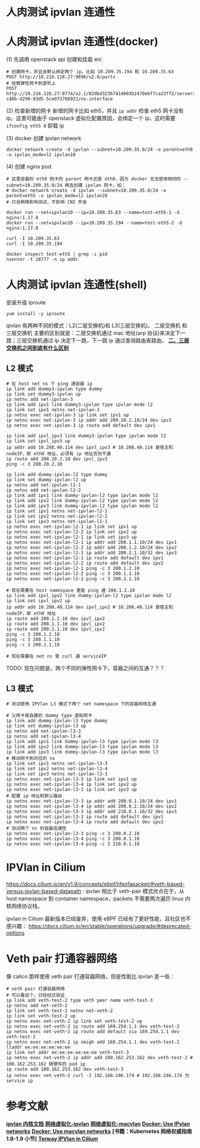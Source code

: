 
# 人肉测试 ipvlan 连通性

# 人肉测试 ipvlan 连通性(docker)

(1) 先调用 openstack api 创建和挂载 eni
```shell
# 创建网卡，并且会默认绑定两个 ip，比如 10.209.35.194 和 10.209.35.63
POST http://10.216.128.27:9696/v2.0/ports
# 挂载弹性网卡到虚机上
POST http://10.216.128.27:8774/v2.1/82dbd32367414003b2470e6f7ca23ff2/servers/f20ac130-c48b-4290-93d5-5ce075766921/os-interface
```

(2) 检查新增的网卡
新增的网卡比如 eth5，并且 `ip addr` 检查 eth5 网卡没有 ip。这里可能由于 openstack 虚拟化配置原因，会绑定一个 ip，这时需要 `ifconfig eth5 0`
卸载 ip

(3) docker 创建 ipvlan network
```shell
docker network create -d ipvlan --subnet=10.209.35.0/24 -o parent=eth0 -o ipvlan_mode=l2 ipvlan10
```

(4) 创建 nginx pod
```shell
# 这里容器的 eth0 网卡的 parent 网卡还是 eth0，因为 docker 无法使用相同的 --subnet=10.209.35.0/24 再去创建 ipvlan 网卡，如：
# docker network create -d ipvlan --subnet=10.209.35.0/24 -o parent=eth5 -o ipvlan_mode=l2 ipvlan20
# 只会稍微影响测试，不影响 CNI 开发

docker run --net=ipvlan10 --ip=10.209.35.63 --name=test-eth5-1 -d nginx:1.17.8
docker run --net=ipvlan10 --ip=10.209.35.194 --name=test-eth5-2 -d nginx:1.17.8

curl -I 10.209.35.63
curl -I 10.209.35.194

docker inspect test-eth5 | grep -i pid
nsenter -t 28777 -n ip addr
```

# 人肉测试 ipvlan 连通性(shell)

安装升级 iproute
```
yum install -y iproute
```

ipvlan 有两种不同的模式：L2(二层交换机)和 L3(三层交换机)。
二层交换机 和 三层交换机 主要的区别就是：二层交换机通过 mac 地址(arp 协议)来决定下一跳；三层交换机通过 ip 决定下一跳，下一跳 ip 通过查询路由表路由。
**[二、三层交换机之间到底有什么区别](https://mp.weixin.qq.com/s/U_-fjMPvh1W4_c1ao34YAg)**


## L2 模式


```shell
# 在 host net ns 下 ping 通容器 ip
ip link add dummy3-ipvlan type dummy
ip link set dummy3-ipvlan up
ip netns add net-ipvlan-3
ip link add ipv1 link dummy3-ipvlan type ipvlan mode l2
ip link set ipv1 netns net-ipvlan-3
ip netns exec net-ipvlan-3 ip link set ipv1 up
ip netns exec net-ipvlan-3 ip addr add 200.20.2.10/24 dev ipv1
ip netns exec net-ipvlan-3 ip route add default dev ipv1

ip link add ipvl_ipv3 link dummy3-ipvlan type ipvlan mode l2
ip link set ipvl_ipv3 up
ip addr add 10.208.40.114 dev ipvl_ipv3 # 10.208.40.114 是宿主机 nodeIP，即 eth0 地址，必须有 ip 地址否则不通
ip route add 200.20.2.10 dev ipvl_ipv3
ping -c 3 200.20.2.10

```

```shell
ip link add dummy-ipvlan-l2 type dummy
ip link set dummy-ipvlan-l2 up
ip netns add net-ipvlan-l2-1
ip netns add net-ipvlan-l2-2
ip link add ipv1 link dummy-ipvlan-l2 type ipvlan mode l2
ip link add ipv2 link dummy-ipvlan-l2 type ipvlan mode l2
ip link add ipv3 link dummy-ipvlan-l2 type ipvlan mode l2
ip link set ipv1 netns net-ipvlan-l2-1
ip link set ipv2 netns net-ipvlan-l2-2
ip link set ipv3 netns net-ipvlan-l2-1
ip netns exec net-ipvlan-l2-1 ip link set ipv1 up
ip netns exec net-ipvlan-l2-2 ip link set ipv2 up
ip netns exec net-ipvlan-l2-1 ip link set ipv3 up
ip netns exec net-ipvlan-l2-1 ip addr add 200.1.1.10/24 dev ipv1
ip netns exec net-ipvlan-l2-2 ip addr add 200.1.2.10/24 dev ipv2
ip netns exec net-ipvlan-l2-1 ip addr add 200.2.1.10/32 dev ipv3
ip netns exec net-ipvlan-l2-1 ip route add default dev ipv1
ip netns exec net-ipvlan-l2-2 ip route add default dev ipv2
ip netns exec net-ipvlan-l2-1 ping -c 3 200.1.2.10
ip netns exec net-ipvlan-l2-2 ping -c 3 200.1.1.10
ip netns exec net-ipvlan-l2-2 ping -c 3 200.2.1.10

# 现在需要在 host namespace 里能 ping 通 200.1.2.10
ip link add ipvl_ipv2 link dummy-ipvlan-l2 type ipvlan mode l2
ip link set ipvl_ipv2 up
ip addr add 10.208.40.114 dev ipvl_ipv2 # 10.208.40.114 是宿主机 nodeIP，即 eth0 地址
ip route add 200.1.2.10 dev ipvl_ipv2
ip route add 200.1.1.10 dev ipvl_ipv2
ip route add 200.2.1.10 dev ipvl_ipv2
ping -c 3 200.1.2.10
ping -c 3 200.1.1.10
ping -c 3 200.2.1.10

# 现在需要在 net ns 里 curl 通 serviceIP

```


TODO: 现在问题是，两个不同的弹性网卡下，容器之间的互通？？？

## L3 模式

```shell
# 测试使用 IPVlan L3 模式下两个 net namespace 下的容器网络互通

# 父网卡是自建的 dummy type 虚拟网卡
ip link add dummy-ipvlan-l3 type dummy
ip link set dummy-ipvlan-l3 up
ip netns add net-ipvlan-l3-3
ip netns add net-ipvlan-l3-4
ip link add ipv1 link dummy-ipvlan-l3 type ipvlan mode l3
ip link add ipv2 link dummy-ipvlan-l3 type ipvlan mode l3
ip link add ipv3 link dummy-ipvlan-l3 type ipvlan mode l3
# 移动网卡到对应的 ns
ip link set ipv1 netns net-ipvlan-l3-3
ip link set ipv2 netns net-ipvlan-l3-4
ip link set ipv3 netns net-ipvlan-l3-3
ip netns exec net-ipvlan-l3-3 ip link set ipv1 up
ip netns exec net-ipvlan-l3-4 ip link set ipv2 up
ip netns exec net-ipvlan-l3-3 ip link set ipv3 up
# 配置 ip 地址和默认路由
ip netns exec net-ipvlan-l3-3 ip addr add 200.0.1.10/24 dev ipv1
ip netns exec net-ipvlan-l3-4 ip addr add 200.0.2.10/24 dev ipv2
ip netns exec net-ipvlan-l3-3 ip addr add 210.0.1.10/32 dev ipv3
ip netns exec net-ipvlan-l3-3 ip route add default dev ipv1
ip netns exec net-ipvlan-l3-4 ip route add default dev ipv2
# 测试两个 ns 的容器连通性
ip netns exec net-ipvlan-l3-3 ping -c 3 200.0.2.10
ip netns exec net-ipvlan-l3-4 ping -c 3 200.0.1.10
ip netns exec net-ipvlan-l3-4 ping -c 3 210.0.1.10
```

# IPVlan in Cilium
https://docs.cilium.io/en/v1.9/concepts/ebpf/lifeofapacket/#veth-based-versus-ipvlan-based-datapath :
ipvlan 相比于 veth-pair 模式优点在于，从 host namespace 到 container namespace，packets 不需要两次遍历 linux 内核网络协议栈。

ipvlan in Cilium 最新版本已经废弃，使用 eBPF 已经有了更好性能，且社区也不感兴趣：
https://docs.cilium.io/en/stable/operations/upgrade/#deprecated-options

# Veth pair 打通容器网络

像 calico 那样使用 veth pair 打通容器网络，但是性能比 ipvlan 差一些：

```shell
# veth pair 打通容器网络
# 可以看这个，已经经过验证
ip link add veth-test-2 type veth peer name veth-test-3
ip netns add net-veth-2
ip link set veth-test-2 netns net-veth-2
ip link set veth-test-2 up
ip netns exec net-veth-2 ip link set veth-test-2 up
ip netns exec net-veth-2 ip route add 169.254.1.1 dev veth-test-2
ip netns exec net-veth-2 ip route add default via 169.254.1.1 dev veth-test-2
ip netns exec net-veth-2 ip neigh add 169.254.1.1 dev veth-test-2 lladdr ee:ee:ee:ee:ee:ee
ip link set addr ee:ee:ee:ee:ee:ee veth-test-3
ip netns exec net-veth-2 ip addr add 100.162.253.162 dev veth-test-2 # 100.162.253.162 随便写的 pod ip
ip route add 100.162.253.162 dev veth-test-3
ip netns exec net-veth-2 curl -I 192.168.246.174 # 192.168.246.174 为 service ip
```



# 参考文献

**[ipvlan 内核文档](https://www.kernel.org/doc/Documentation/networking/ipvlan.txt)**
**[网络虚拟化-ipvlan](https://cizixs.com/2017/02/17/network-virtualization-ipvlan/)**
**[网络虚拟化-macvlan](https://cizixs.com/2017/02/14/network-virtualization-macvlan/)**
**[Docker: Use IPvlan networks](https://docs.docker.com/network/ipvlan/)**
**[Docker: Use macvlan networks](https://docs.docker.com/network/macvlan/)**
**[书籍：Kubernetes 网络权威指南 1.8-1.9 小节]**
**[Terway IPVlan in Cilium](https://github.com/cilium/cilium/pull/10251)**
